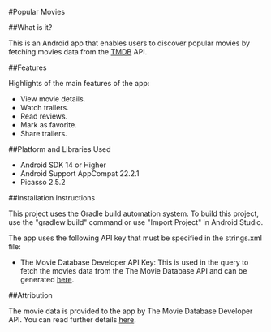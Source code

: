 #Popular Movies

##What is it?

This is an Android app that enables users to discover popular movies 
by fetching movies data from the [TMDB](https://www.themoviedb.org/) API. 

##Features

Highlights of the main features of the app:

- View movie details.
- Watch trailers.
- Read reviews.
- Mark as favorite.
- Share trailers.

##Platform and Libraries Used

- Android SDK 14 or Higher
- Android Support AppCompat 22.2.1
- Picasso 2.5.2

##Installation Instructions

This project uses the Gradle build automation system. To build this project, 
use the "gradlew build" command or use "Import Project" in Android Studio.

The app uses the following API key that must be specified in the strings.xml
file:

- The Movie Database Developer API Key: This is used in the query to fetch the 
movies data from the The Movie Database API and can be generated 
[here](https://www.themoviedb.org/account/signup).

##Attribution

The movie data is provided to the app by The Movie Database Developer API. You 
can read further details [here](https://www.themoviedb.org/documentation/api).